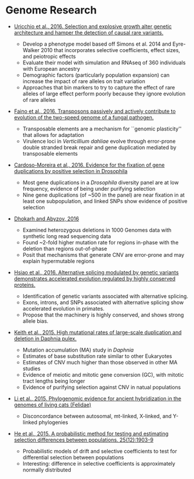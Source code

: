 # Genome Research
- [Uricchio et al., 2016. Selection and explosive growth alter genetic architecture and hamper the detection of causal rare variants.](http://genome.cshlp.org/content/26/7/863.abstract)
    - Develop a phenotype model based off Simons et al. 2014 and Eyre-Walker 2010 that incorporates selective coefficients, effect sizes, and peiotropic effects
    - Evaluate their model with simulation and RNAseq of 360 individuals with European ancestry
    - Demographic factors (particularly population expansion) can increase the impact of rare alleles on trait variation
    - Approaches that bin markers to try to capture the effect of rare alleles of large effect perform poorly because they ignore evolution of rare alleles
- [Faino et al., 2016. Transposons passively and actively contribute to evolution of the two-speed genome of a fungal pathogen.](http://genome.cshlp.org/content/early/2016/06/20/gr.204974.116.abstract)
    - Transposable elements are a mechanism for ``genomic plasticity'' that allows for adaptation
    - Virulence loci in *Verticillium dahliae* evolve through error-prone double stranded break repair and gene duplication mediated by transposable elements
- [Cardoso-Moreira et al., 2016. Evidence for the fixation of gene duplications by positive selection in Drosophila](http://genome.cshlp.org/content/26/6/787.abstract)
    - Most gene duplications in a *Drosophila* diversity panel are at low frequency, evidence of being under purifying selection
    - Nine gene duplications (of ~500 in the panel) are near fixation in at least one subpopulation, and linked SNPs show evidence of positive selection
- [Dhokarh and Abyzov, 2016](http://genome.cshlp.org/content/early/2016/05/23/gr.205484.116.abstract)
    - Examined heterozygous deletions in 1000 Genomes data with synthetic long read sequencing data
    - Found ~2-fold higher mutation rate for regions in-phase with the deletion than regions out-of-phase
    - Posit that mechanisms that generate CNV are error-prone and may explain hypermutable regions
- [Hsiao et al., 2016. Alternative splicing modulated by genetic variants demonstrates accelerated evolution regulated by highly conserved proteins.](http://genome.cshlp.org/content/early/2016/03/09/gr.193359.115.abstract)
    - Identification of genetic variants associated with alternative splicing.
    - Exons, introns, and SNPs associated with alternative splicing show accelerated evolution in primates.
    - Propose that the machinery is highly conserved, and shows strong allele bias.
- [Keith et al., 2015. High mutational rates of large-scale duplication and deletion in Daphnia pulex.](http://genome.cshlp.org/content/early/2015/12/14/gr.191338.115.abstract)
	- Mutation accumulation (MA) study in _Daphnia_
	- Estimates of base substitution rate similar to other Eukaryotes
	- Estimates of CNV much higher than those observed in other MA studies
	- Evidence of meiotic and mitotic gene conversion (GC), with mitotic tract lengths being longer
	- Evidence of purifying selection against CNV in natual populations

- [Li et al., 2015. Phylogenomic evidence for ancient hybridization in the genomes of living cats (Felidae)](http://genome.cshlp.org/content/early/2015/11/30/gr.186668.114.abstract)
	- Disconcordance between autosomal, mt-linked, X-linked, and Y-linked phylogenies

- [He et al., 2015. A probabilistic method for testing and estimating selection differences between populations. 25(12):1903-9](http://genome.cshlp.org/content/25/12/1903.abstract)
	- Probabilistic models of drift and selective coefficients to test for differential selection between populations
	- Interesting: difference in selective coefficients is approximately normally distributed
